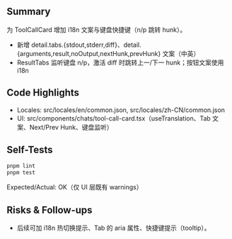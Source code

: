## Summary

为 ToolCallCard 增加 i18n 文案与键盘快捷键（n/p 跳转 hunk）。

- 新增 detail.tabs.{stdout,stderr,diff}、detail.{arguments,result,noOutput,nextHunk,prevHunk} 文案（中英）
- ResultTabs 监听键盘 n/p，激活 diff 时跳转上一/下一 hunk；按钮文案使用 i18n

## Code Highlights

- Locales: src/locales/en/common.json, src/locales/zh-CN/common.json
- UI: src/components/chats/tool-call-card.tsx（useTranslation、Tab 文案、Next/Prev Hunk、键盘监听）

## Self-Tests

```bash
pnpm lint
pnpm test
```

Expected/Actual: OK（仅 UI 层既有 warnings）

## Risks & Follow-ups

- 后续可加 i18n 热切换提示、Tab 的 aria 属性、快捷键提示（tooltip）。
